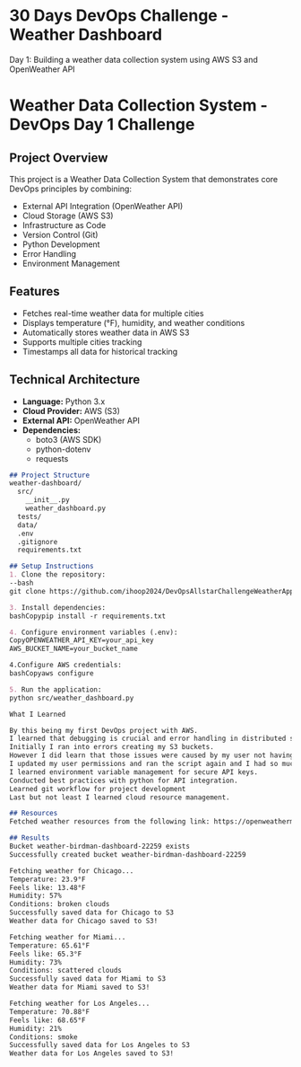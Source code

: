 # 30 Days DevOps Challenge - Weather Dashboard

Day 1: Building a weather data collection system using AWS S3 and OpenWeather API

# Weather Data Collection System - DevOps Day 1 Challenge

## Project Overview
This project is a Weather Data Collection System that demonstrates core DevOps principles by combining:
- External API Integration (OpenWeather API)
- Cloud Storage (AWS S3)
- Infrastructure as Code
- Version Control (Git)
- Python Development
- Error Handling
- Environment Management

## Features
- Fetches real-time weather data for multiple cities
- Displays temperature (°F), humidity, and weather conditions
- Automatically stores weather data in AWS S3
- Supports multiple cities tracking
- Timestamps all data for historical tracking

## Technical Architecture
- **Language:** Python 3.x
- **Cloud Provider:** AWS (S3)
- **External API:** OpenWeather API
- **Dependencies:** 
  - boto3 (AWS SDK)
  - python-dotenv
  - requests

```markdown
## Project Structure
weather-dashboard/
  src/
    __init__.py
    weather_dashboard.py
  tests/
  data/
  .env
  .gitignore
  requirements.txt

## Setup Instructions
1. Clone the repository:
--bash
git clone https://github.com/ihoop2024/DevOpsAllstarChallengeWeatherApp.git

3. Install dependencies:
bashCopypip install -r requirements.txt

4. Configure environment variables (.env):
CopyOPENWEATHER_API_KEY=your_api_key
AWS_BUCKET_NAME=your_bucket_name

4.Configure AWS credentials:
bashCopyaws configure

5. Run the application:
python src/weather_dashboard.py

What I Learned

By this being my first DevOps project with AWS.
I learned that debugging is crucial and error handling in distributed systems are essential.
Initially I ran into errors creating my S3 buckets.
However I did learn that those issues were caused by my user not having bucket permissions.
I updated my user permissions and ran the script again and I had so much joy to see the cities (objects) were being populated into my S3 bucket.
I learned environment variable management for secure API keys.
Conducted best practices with python for API integration.
Learned git workflow for project development
Last but not least I learned cloud resource management.

## Resources
Fetched weather resources from the following link: https://openweathermap.org/api

## Results
Bucket weather-birdman-dashboard-22259 exists
Successfully created bucket weather-birdman-dashboard-22259

Fetching weather for Chicago...
Temperature: 23.9°F
Feels like: 13.48°F
Humidity: 57%
Conditions: broken clouds
Successfully saved data for Chicago to S3
Weather data for Chicago saved to S3!

Fetching weather for Miami...
Temperature: 65.61°F
Feels like: 65.3°F
Humidity: 73%
Conditions: scattered clouds
Successfully saved data for Miami to S3
Weather data for Miami saved to S3!

Fetching weather for Los Angeles...
Temperature: 70.88°F
Feels like: 68.65°F
Humidity: 21%
Conditions: smoke
Successfully saved data for Los Angeles to S3
Weather data for Los Angeles saved to S3!



